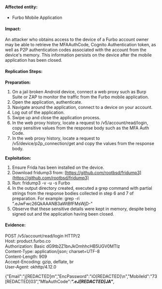 #### Affected entity:

- Furbo Mobile Application

#### Impact:

An attacker who obtains access to the device of a Furbo account owner may be able to retrieve the MFAAuthCode, Cognito Authentication token, as well as P2P authentication codes associated with the account from the device's memory. This information persists on the device after the mobile application has been closed.

#### Replication Steps:

****Preparation:****

1. On a jail broken Android device, connect a web proxy such as Burp Suite or ZAP to monitor the traffic from the Furbo mobile application.
2. Open the application, authenticate.
3. Navigate around the application, connect to a device on your account.
4. Log out of the application.
5. Swipe up and close the application process.
6. In the web proxy history, locate a request to /v5/account/read/login, copy sensitive values from the response body such as the MFA Auth Code.
7. In the web proxy history, locate a request to /v5/device/p2p_connection/get and copy the values from the response body.

****Exploitation:****

1. Ensure Frida has been installed on the device.
2. Download fridump3 from: [https://github.com/rootbsd/fridump3](https://github.com/rootbsd/fridump3)
3. Run: fridump3 -v -u -s Furbo
4. In the output directory created, executed a grep command with partial strings from the response bodies collected in step 6 and 7 of preparation. For example: grep -ri ".eJwFwc26QkAAANB3aWtBfFMsWjD-"
5. Observe that these sensitive details were kept in memory, despite being signed out and the application having been closed.

#### Evidence:

POST /v5/account/read/login HTTP/2  
Host: product.furbo.co  
Authorization: Basic dG9tb2Z1bnJkOmhhcHB5UGV0MTIz  
Content-Type: application/json; charset=UTF-8  
Content-Length: 909  
Accept-Encoding: gzip, deflate, br  
User-Agent: okhttp/4.12.0  
  
  
  
{"Email":"j[REDACTED]m","EncPassword":"iO[REDACTED]\n","MobileId":"73[REDACTED]03","MfaAuthCode":***".eJ[REDACTED]JA"***,
